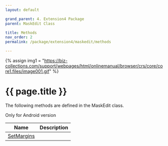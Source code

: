 ```yaml
---
layout: default

grand_parent: 4. Extension4 Package
parent: MaskEdit Class

title: Methods
nav_order: 2
permalink: /package/extension4/maskedit/methods

---
```

{% assign img1 = "https://biz-collections.com/support/webpages/html/onlinemanual/browser/crs/core/core1.files/image001.gif" %}


# {{ page.title }}

The following methods are defined in the MaskEdit class.

Only for Android version

|Name       | Description     |
|----------	|-----------------|
|[SetMargins](/package/extension4/maskedit/methods/setmargins) | |